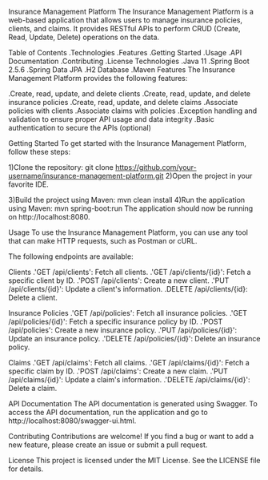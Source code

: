 Insurance Management Platform
The Insurance Management Platform is a web-based application that allows users to manage insurance policies, clients, and claims. It provides RESTful APIs to perform CRUD (Create, Read, Update, Delete) operations on the data.

Table of Contents
.Technologies
.Features
.Getting Started
.Usage
.API Documentation
.Contributing
.License
Technologies
.Java 11
.Spring Boot 2.5.6
.Spring Data JPA
.H2 Database
.Maven
Features
The Insurance Management Platform provides the following features:

.Create, read, update, and delete clients
.Create, read, update, and delete insurance policies
.Create, read, update, and delete claims
.Associate policies with clients
.Associate claims with policies
.Exception handling and validation to ensure proper API usage and data integrity
.Basic authentication to secure the APIs (optional)


Getting Started
To get started with the Insurance Management Platform, follow these steps:

1)Clone the repository:
    git clone https://github.com/your-username/insurance-management-platform.git
2)Open the project in your favorite IDE.

3)Build the project using Maven:
        mvn clean install
4)Run the application using Maven:
        mvn spring-boot:run
The application should now be running on http://localhost:8080.

Usage
To use the Insurance Management Platform, you can use any tool that can make HTTP requests, such as Postman or cURL.

The following endpoints are available:

Clients
.'GET /api/clients': Fetch all clients.
.'GET /api/clients/{id}': Fetch a specific client by ID.
.'POST /api/clients': Create a new client.
.'PUT /api/clients/{id}': Update a client's information.
.DELETE /api/clients/{id}: Delete a client.

Insurance Policies
.'GET /api/policies': Fetch all insurance policies.
.'GET /api/policies/{id}': Fetch a specific insurance policy by ID.
.'POST /api/policies': Create a new insurance policy.
.'PUT /api/policies/{id}': Update an insurance policy.
.'DELETE /api/policies/{id}': Delete an insurance policy.

Claims
.'GET /api/claims': Fetch all claims.
.'GET /api/claims/{id}': Fetch a specific claim by ID.
.'POST /api/claims': Create a new claim.
.'PUT /api/claims/{id}': Update a claim's information.
.'DELETE /api/claims/{id}': Delete a claim.



API Documentation
The API documentation is generated using Swagger. To access the API documentation, run the application and go to http://localhost:8080/swagger-ui.html.

Contributing
Contributions are welcome! If you find a bug or want to add a new feature, please create an issue or submit a pull request.

License
This project is licensed under the MIT License. See the LICENSE file for details.




